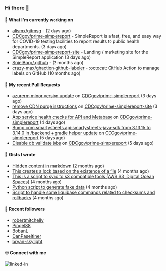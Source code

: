 ### Hi there 👋

#### 🚀 What I'm currently working on

- [alismx/gitmsg](https://github.com/alismx/gitmsg) -  (2 days ago)
- [CDCgov/prime-simplereport](https://github.com/CDCgov/prime-simplereport) - SimpleReport is a fast, free, and easy way for COVID-19 testing facilities to report results to public health departments. (3 days ago)
- [CDCgov/prime-simplereport-site](https://github.com/CDCgov/prime-simplereport-site) - Landing / marketing site for the SimpleReport application (3 days ago)
- [SpielBorg/.github](https://github.com/SpielBorg/.github) -  (2 months ago)
- [crazy-max/ghaction-github-labeler](https://github.com/crazy-max/ghaction-github-labeler) - :octocat: GitHub Action to manage labels on GitHub (10 months ago)

#### 🔨 My recent Pull Requests

- [azurerm minor version update](https://github.com/CDCgov/prime-simplereport/pull/6413) on [CDCgov/prime-simplereport](https://github.com/CDCgov/prime-simplereport) (3 days ago)
- [remove CDN purge instructions](https://github.com/CDCgov/prime-simplereport-site/pull/591) on [CDCgov/prime-simplereport-site](https://github.com/CDCgov/prime-simplereport-site) (3 days ago)
- [App service health checks for API and Metabase](https://github.com/CDCgov/prime-simplereport/pull/6407) on [CDCgov/prime-simplereport](https://github.com/CDCgov/prime-simplereport) (4 days ago)
- [Bump com.smartystreets.api:smartystreets-java-sdk from 3.13.15 to 3.14.0 in /backend &#43; gradle helper update](https://github.com/CDCgov/prime-simplereport/pull/6397) on [CDCgov/prime-simplereport](https://github.com/CDCgov/prime-simplereport) (5 days ago)
- [Disable db validate jobs](https://github.com/CDCgov/prime-simplereport/pull/6395) on [CDCgov/prime-simplereport](https://github.com/CDCgov/prime-simplereport) (5 days ago)

#### 📓 Gists I wrote

- [Hidden content in markdown](https://gist.github.com/cffeb79c933f98279c46906f390fd3a0) (2 months ago)
- [This creates a lock based on the existence of a file](https://gist.github.com/6bb524c02a636a478f49d7387f57869b) (4 months ago)
- [This is a script to sync to s3 compatible tools (AWS S3, Digital Ocean Spaces)](https://gist.github.com/7a42ab3b5203a9eca579f0a80a9dc63b) (4 months ago)
- [Python script to generate fake data](https://gist.github.com/ea13a03b628e2d682334c0adf38400c5) (4 months ago)
- [Script to handle some liquibase commands related to checksums and rollbacks](https://gist.github.com/ac68b4781c7c500bf5c2aa9bd4aaff7c) (4 months ago)

#### 👯 Recent followers

- [robertmitchellv](https://github.com/robertmitchellv)
- [Pingel88](https://github.com/Pingel88)
- [BobanL](https://github.com/BobanL)
- [DanPaseltiner](https://github.com/DanPaseltiner)
- [bryan-skylight](https://github.com/bryan-skylight)

#### ♾️ Connect with me
[<img align="left" alt="linked-in" src="https://img.shields.io/badge/linkedin-%230077B5.svg?&style=for-the-badge&logo=linkedin&logoColor=white" />](https://www.linkedin.com/in/alismx)
